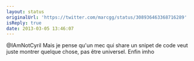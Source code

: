 ```yaml
---
layout: status
originalUrl: 'https://twitter.com/marcgg/status/308936463368716289'
isReply: true
date: 2013-03-05 13:46:07
---
```


@IAmNotCyril Mais je pense qu'un mec qui share un snipet de code veut juste montrer quelque chose, pas être universel. Enfin imho
